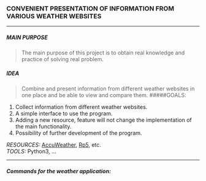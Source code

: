 ### CONVENIENT PRESENTATION OF INFORMATION FROM VARIOUS WEATHER WEBSITES

---
##### MAIN PURPOSE
> The main purpose of this project is to obtain real knowledge and practice of solving real problem.
##### IDEA
> Combine and present information from different weather websites in one place and be able to view and compare them.
#####GOALS:
1. Collect information from different weather websites.
2. A simple interface to use the program. 
3. Adding a new resource, feature will not change the implementation of the main functionality.
4. Possibility of further development of the program.

*RESOURCES:* [AccuWeather](https://www.accuweather.com/), [Rp5](http://rp5.ua/), etc.\
*TOOLS:* Python3, ...

---
##### Commands for the weather application:
